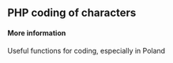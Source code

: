 ## PHP coding of characters

#### More information

Useful functions for coding, especially in Poland
